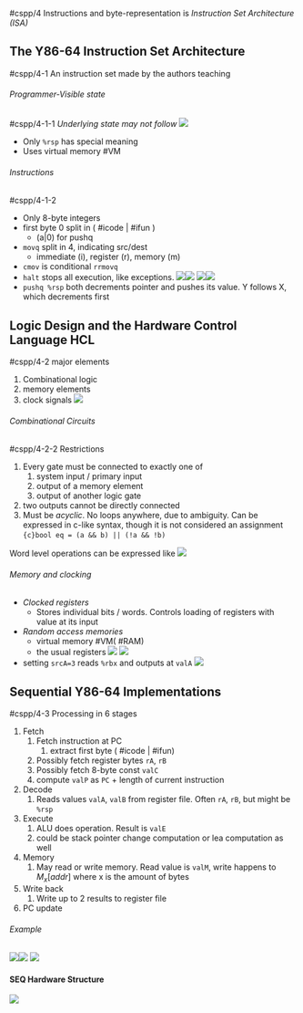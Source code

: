 #cspp/4
Instructions and byte-representation is *Instruction Set Architecture (ISA)*
## The Y86-64 Instruction Set Architecture
#cspp/4-1
An instruction set made by the authors teaching
###### Programmer-Visible state
#cspp/4-1-1
*Underlying state may not follow*
![](Pasted%20image%2020240312163045.png)
- Only `%rsp` has special meaning
- Uses virtual memory #VM
###### Instructions
#cspp/4-1-2
- Only 8-byte integers
- first byte 0 split in ( #icode | #ifun )
	- (a|0) for pushq
- `movq` split in 4, indicating src/dest
	- immediate (i), register (r), memory (m)
- `cmov` is conditional `rrmovq`
- `halt` stops all execution, like exceptions.
![](Pasted%20image%2020240312163517.png)![](Pasted%20image%2020240312164040.png)
![](Pasted%20image%2020240312164100.png)![](Pasted%20image%2020240312164328.png)
- `pushq %rsp` both decrements pointer and pushes its value. Y follows X, which decrements first

## Logic Design and the Hardware Control Language HCL
#cspp/4-2
major elements
1. Combinational logic
2. memory elements
3. clock signals
![](Pasted%20image%2020240312204259.png)
###### Combinational Circuits
#cspp/4-2-2
Restrictions
1. Every gate must be connected to exactly one of
	1. system input / primary input
	2. output of a memory element
	3. output of another logic gate
2. two outputs cannot be directly connected
3. Must be *acyclic*. No loops anywhere, due to ambiguity.
Can be expressed in c-like syntax, though it is not considered an assignment
`{c}bool eq = (a && b) || (!a && !b)`

Word level operations can be expressed like
![](Pasted%20image%2020240312205205.png)
###### Memory and clocking
- *Clocked registers*
	- Stores individual bits / words. Controls loading of registers with value at its input
 - *Random access memories*
	 - virtual memory #VM( #RAM)
	 - the usual registers
![](Pasted%20image%2020240312205953.png)
![](Pasted%20image%2020240312210043.png)
- setting `srcA=3` reads `%rbx` and outputs at `valA`
![](Pasted%20image%2020240312210241.png)

## Sequential Y86-64 Implementations
#cspp/4-3
Processing in 6 stages
1. Fetch
	1. Fetch instruction at PC
		1. extract first byte ( #icode | #ifun)
	2. Possibly fetch register bytes `rA`, `rB`
	3. Possibly fetch 8-byte const `valC`
	4. compute `valP` as `PC` + length of current instruction
2. Decode
	1. Reads values `valA`, `valB` from register file. Often `rA`, `rB`, but might be `%rsp`
3. Execute
	1. ALU does operation. Result is `valE`
	2. could be stack pointer change computation or lea computation as well
4. Memory
	1. May read or write memory. Read value is `valM`, write happens to $M_x[addr]$ where x is the amount of bytes
5. Write back
	1. Write up to 2 results to register file
6. PC update
###### Example
![](Pasted%20image%2020240312211355.png)![](Pasted%20image%2020240312211435.png)
![](Pasted%20image%2020240312211609.png)

#### SEQ Hardware Structure
![](Pasted%20image%2020240312211803.png)